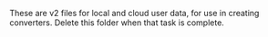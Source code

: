 These are v2 files for local and cloud user data, for use in creating converters. Delete this folder when that task is complete.

